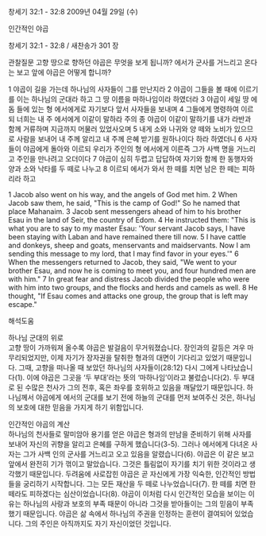 창세기 32:1 - 32:8 
2009년 04월 29일 (수)

인간적인 야곱



창세기 32:1 - 32:8 / 새찬송가 301 장


관찰질문
고향 땅으로 향하던 야곱은 무엇을 보게 됩니까?
에서가 군사를 거느리고 온다는 보고 앞에 야곱은 어떻게 합니까?

1 야곱이 길을 가는데 하나님의 사자들이 그를 만난지라 2 야곱이 그들을 볼 때에 이르기를 이는 하나님의 군대라 하고 그 땅 이름을 마하나임이라 하였더라 3 야곱이 세일 땅 에돔 들에 있는 형 에서에게로 자기보다 앞서 사자들을 보내며 4 그들에게 명령하여 이르되 너희는 내 주 에서에게 이같이 말하라 주의 종 야곱이 이같이 말하기를 내가 라반과 함께 거류하며 지금까지 머물러 있었사오며 5 내게 소와 나귀와 양 떼와 노비가 있으므로 사람을 보내어 내 주께 알리고 내 주께 은혜 받기를 원하나이다 하라 하였더니 6 사자들이 야곱에게 돌아와 이르되 우리가 주인의 형 에서에게 이른즉 그가 사백 명을 거느리고 주인을 만나려고 오더이다 7 야곱이 심히 두렵고 답답하여 자기와 함께 한 동행자와 양과 소와 낙타를 두 떼로 나누고 8 이르되 에서가 와서 한 떼를 치면 남은 한 떼는 피하리라 하고  

1 Jacob also went on his way, and the angels of God met him. 2 When Jacob saw them, he said, "This is the camp of God!" So he named that place Mahanaim. 3 Jacob sent messengers ahead of him to his brother Esau in the land of Seir, the country of Edom. 4 He instructed them: "This is what you are to say to my master Esau: 'Your servant Jacob says, I have been staying with Laban and have remained there till now.
5 I have cattle and donkeys, sheep and goats, menservants and maidservants. Now I am sending this message to my lord, that I may find favor in your eyes.'" 6 When the messengers returned to Jacob, they said, "We went to your brother Esau, and now he is coming to meet you, and four hundred men are with him." 7 In great fear and distress Jacob divided the people who were with him into two groups, and the flocks and herds and camels as well. 8 He thought, "If Esau comes and attacks one group, the group that is left may escape."

해석도움





하나님 군대의 위로  
고향 땅이 가까워져 올수록 야곱은 발걸음이 무거워졌습니다. 장인과의 갈등은 겨우 마무리되었지만, 이제 자기가 장자권을 탈취한 형과의 대면이 기다리고 있었기 때문입니다. 그때, 고향을 떠나올 때 보았던 하나님의 사자들이(28:12) 다시 그에게 나타났습니다(1). 이에 야곱은 그곳을 ‘두 부대’라는 뜻의 ‘마하나임’이라고 불렀습니다(2). 두 부대로 된 수많은 천사가 그의 전후, 혹은 좌우를 호위하고 있음을 깨달았기 때문입니다. 하나님께서 야곱에게 에서의 군대를 보기 전에 하늘의 군대를 먼저 보여주신 것은, 하나님의 보호에 대한 믿음을 가지게 하기 위함입니다.  

인간적인 야곱의 계산  
하나님의 천사들로 말미암아 용기를 얻은 야곱은 형과의 만남을 준비하기 위해 사자를 보내어 자신의 귀향을 알리고 은혜를 구하게 했습니다(3-5). 그러나 에서에게 다녀온 사자는 그가 사백 인의 군사를 거느리고 오고 있음을 알렸습니다(6). 야곱은 이 같은 보고 앞에서 완전히 기가 꺾이고 말았습니다. 그것은 틀림없이 자기를 치기 위한 것이라고 생각했기 때문입니다. 두려움에 사로잡힌 야곱은 곧 자신에게 가장 익숙한, 인간적인 방법들을 궁리하기 시작합니다. 그는 모든 재산을 두 떼로 나누었습니다(7). 한 떼를 치면 한 떼라도 피하겠다는 심산이었습니다(8). 야곱이 이처럼 다시 인간적인 모습을 보이는 이유는 하나님의 사랑과 보호의 부족 때문이 아니라 그것을 받아들이는 그의 믿음이 부족했기 때문입니다. 야곱은 삶 속에서 하나님의 주권을 인정하는 훈련이 결여되어 있었습니다. 그의 주인은 아직까지도 자기 자신이었던 것입니다.